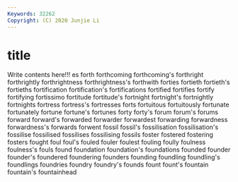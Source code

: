 ```yaml
---
Keywords: 32262
Copyright: (C) 2020 Junjie Li
---
```


# title

Write contents here!!!
es 
forth
forthcoming 
forthcoming's 
forthright 
forthrightly 
forthrightness 
forthrightness's 
forthwith 
forties 
fortieth 
fortieth's
fortieths 
fortification 
fortification's 
fortifications 
fortified 
fortifies 
fortify 
fortifying 
fortissimo 
fortitude
fortitude's 
fortnight 
fortnight's 
fortnightly 
fortnights 
fortress 
fortress's 
fortresses 
forts 
fortuitous
fortuitously 
fortunate 
fortunately 
fortune 
fortune's 
fortunes 
forty 
forty's 
forum 
forum's
forums 
forward 
forward's 
forwarded 
forwarder 
forwardest 
forwarding 
forwardness 
forwardness's 
forwards
forwent 
fossil 
fossil's 
fossilisation 
fossilisation's 
fossilise 
fossilised 
fossilises 
fossilising 
fossils
foster 
fostered 
fostering 
fosters 
fought 
foul 
foul's 
fouled 
fouler 
foulest
fouling 
foully 
foulness 
foulness's 
fouls 
found 
foundation 
foundation's 
foundations 
founded
founder 
founder's 
foundered 
foundering 
founders 
founding 
foundling 
foundling's 
foundlings 
foundries
foundry 
foundry's 
founds 
fount 
fount's 
fountain 
fountain's 
fountainhead 
